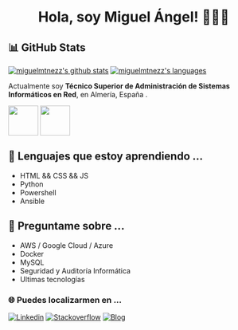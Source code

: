 <!--
[banner]()
-->
<h1 align="center">Hola, soy Miguel Ángel! 👋👨‍💻</h1>

## 📊 GitHub Stats
<p align="left">
  <a href="https://github.com/miguelmtnezz"><img src="https://github-readme-stats.vercel.app/api?username=miguelmtnezz&show_icons=true" alt="miguelmtnezz's github stats"></a>
  <a href="https://github.com/miguelmtnezz"><img src="https://github-readme-stats.vercel.app/api/top-langs/?username=miguelmtnezz&layout=compact" alt="miguelmtnezz's languages"></a>
</p>

Actualmente soy **Técnico Superior de Administración de Sistemas Informáticos en Red**, en Almería, España .

<div class="logros" alint="left">
<img align="center" src="https://user-images.githubusercontent.com/73715988/234959846-1b9bc8d3-44c9-416a-98cb-8e7e0851f3fe.png" height="60px" width="60px" />
<img align="center" src="https://user-images.githubusercontent.com/73715988/234959851-abb7c2ae-bbd8-4328-94a2-377c940d17ac.png" height="60px" width="60px" />
</div>



## 🌱 Lenguajes que estoy aprendiendo ...
  - HTML && CSS && JS
  - Python
  - Powershell
  - Ansible

## 💬 Preguntame sobre ...
  - AWS / Google Cloud / Azure
  - Docker
  - MySQL
  - Seguridad y Auditoría Informática
  - Ultimas tecnologías

### 🌐 Puedes localizarmen en ...
[![Linkedin](https://img.shields.io/badge/-Linkedin-blue?style=flat-square&logo=Linkedin&logoColor=white&link=https://www.linkedin.com/in/miguel-angel-martinez-bueso-37927022a?lipi=urn%3Ali%3Apage%3Ad_flagship3_profile_view_base_contact_details%3B%2F2jHGBGiSKuKPW934TBSnA%3D%3D)](https://www.linkedin.com/in/miguel-angel-martinez-bueso-37927022a?lipi=urn%3Ali%3Apage%3Ad_flagship3_profile_view_base_contact_details%3B%2F2jHGBGiSKuKPW934TBSnA%3D%3D)
[![Stackoverflow](https://img.shields.io/badge/-StackOverflow-white?style=flat-square&logo=StackOverflow&logoColor=white$link=https://stackoverflow.com/users/17387554/miguelmtnezz)](https://stackoverflow.com/users/17387554/miguelmtnezz)
[![Blog](https://img.shields.io/badge/Blog-0A0A0A?style=flat-square&logo=dev.to&logoColor=white$link=https://miguelmtnezz.github.io)](https://miguelmtnezz.github.io)

